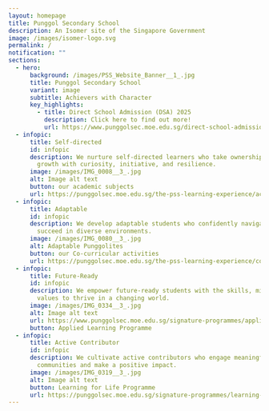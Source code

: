 ```yaml
---
layout: homepage
title: Punggol Secondary School
description: An Isomer site of the Singapore Government
image: /images/isomer-logo.svg
permalink: /
notification: ""
sections:
  - hero:
      background: /images/PSS_Website_Banner__1_.jpg
      title: Punggol Secondary School
      variant: image
      subtitle: Achievers with Character
      key_highlights:
        - title: Direct School Admission (DSA) 2025
          description: Click here to find out more!
          url: https://www.punggolsec.moe.edu.sg/direct-school-admission-dsa-2025/
  - infopic:
      title: Self-directed
      id: infopic
      description: We nurture self-directed learners who take ownership of their
        growth with curiosity, initiative, and resilience.
      image: /images/IMG_0008__3_.jpg
      alt: Image alt text
      button: our academic subjects
      url: https://punggolsec.moe.edu.sg/the-pss-learning-experience/academic-subjects/english-language-n-literature/
  - infopic:
      title: Adaptable
      id: infopic
      description: We develop adaptable students who confidently navigate change and
        succeed in diverse environments.
      image: /images/IMG_0080__3_.jpg
      alt: Adaptable Punggolites
      button: our Co-curricular activities
      url: https://punggolsec.moe.edu.sg/the-pss-learning-experience/co-curricular-activities-ccas/clubs-and-societies/art-club/
  - infopic:
      title: Future-Ready
      id: infopic
      description: We empower future-ready students with the skills, mindset, and
        values to thrive in a changing world.
      image: /images/IMG_0334__3_.jpg
      alt: Image alt text
      url: https://www.punggolsec.moe.edu.sg/signature-programmes/applied-learning-programme-in-environment-education/
      button: Applied Learning Programme
  - infopic:
      title: Active Contributor
      id: infopic
      description: We cultivate active contributors who engage meaningfully with their
        communities and make a positive impact.
      image: /images/IMG_0319__3_.jpg
      alt: Image alt text
      button: Learning for Life Programme
      url: https://punggolsec.moe.edu.sg/signature-programmes/learning-for-life-programme-in-community-and-youth-leadership/
---
```

